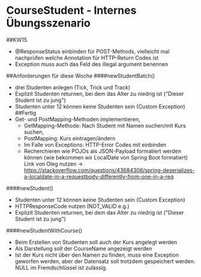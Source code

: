 # CourseStudent - Internes Übungsszenario
##KW15

- @ResponseStatus einbinden für POST-Methods, vielleicht mal nachprüfen welche Annotation für HTTP-Return Codes ist
- Exception muss auch das Feld des illegal argument benennen

##Anforderungen für diese Woche
####newStudentBatch()
- drei Studenten anlegen (Tick, Trick und Track)
- Explizit Studenten returnen, bei dem das Alter zu niedrig ist ("Dieser Student ist zu jung")
- Studenten unter 12 können keine Studenten sein (Custom Exception)
##Fertig
- Get- und PostMapping-Methoden implementieren,
  - GetMapping-Methode: Nach Student mit Namen suchen/mit Kurs suchen,
  - PostMapping: Kurs eintragen/ändern
  - Im Falle von Exceptions: HTTP-Error Codes mit einbinden
  - Recherchieren wie POJOs als JSON-Payload formatiert werden können (wie bekommen wir LocalDate von Spring Boot formatiert)
    Link von Oleg nutzen -> https://stackoverflow.com/questions/43684306/spring-deserializes-a-localdate-in-a-requestbody-differently-from-one-in-a-req

####newStudent()
- Studenten unter 12 können keine Studenten sein (Custom Exception)
- HTTPResponseCode nutzen (NOT_VALID e.g.)
- Explizit Studenten returnen, bei dem das Alter zu niedrig ist ("Dieser Student ist zu jung")

####newStudentWithCourse()
- Beim Erstellen von Studenten soll auch der Kurs angelegt werden
- Als Darstellung soll der CourseName angezeigt werden
- Ist der Kurs nicht über den Namen zu finden, muss eine Exception geworfen werden, aber der Datensatz soll trotzdem gespeichert werden. NULL im Fremdschlüssel ist zulässig.
